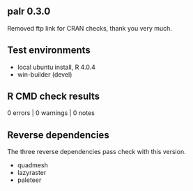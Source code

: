 ## palr 0.3.0

Removed ftp link for CRAN checks, thank you very much. 

## Test environments
* local ubuntu install, R 4.0.4
* win-builder (devel)

## R CMD check results

0 errors | 0 warnings | 0 notes

## Reverse dependencies

The three reverse dependencies pass check with this version. 


* quadmesh
* lazyraster
* paleteer

